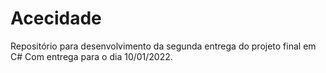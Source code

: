 # Acecidade
Repositório para desenvolvimento da segunda entrega do projeto final em C#
Com entrega para o dia 10/01/2022.

